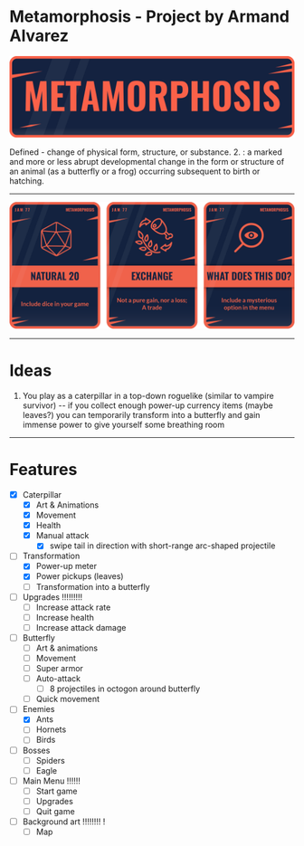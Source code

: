# Metamorphosis - Project by Armand Alvarez

![alt text](assets/LSl1Z0.png)

Defined - change of physical form, structure, or substance. 2. : a marked and more or less abrupt developmental change in the form or structure of an animal (as a butterfly or a frog) occurring subsequent to birth or hatching.

---

![alt text](assets/Uk66mA.png)

---

# Ideas

1) You play as a caterpillar in a top-down roguelike (similar to vampire survivor) -- if you collect enough power-up currency items (maybe leaves?) you can temporarily transform into a butterfly and gain immense power to give yourself some breathing room 

---

# Features



- [x] Caterpillar
  - [x] Art & Animations 
  - [x] Movement 
  - [x] Health
  - [x] Manual attack
    - [x] swipe tail in direction with short-range arc-shaped projectile
- [ ] Transformation
  - [x] Power-up meter
  - [x] Power pickups (leaves)
  - [ ] Transformation into a butterfly
- [ ] Upgrades !!!!!!!!!
  - [ ] Increase attack rate
  - [ ] Increase health
  - [ ] Increase attack damage 
- [ ] Butterfly
  - [ ] Art & animations
  - [ ] Movement
  - [ ] Super armor
  - [ ] Auto-attack
    - [ ] 8 projectiles in octogon around butterfly
  - [ ] Quick movement 
- [ ] Enemies
  - [x] Ants
  - [ ] Hornets
  - [ ] Birds 
- [ ] Bosses
  - [ ] Spiders
  - [ ] Eagle
- [ ] Main Menu !!!!!!
  - [ ] Start game
  - [ ] Upgrades
  - [ ] Quit game
- [ ] Background art !!!!!!!! !
  - [ ] Map

